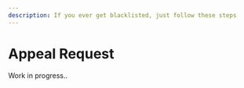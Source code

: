 ```yaml
---
description: If you ever get blacklisted, just follow these steps
---
```


# Appeal Request

Work in progress..

